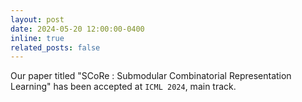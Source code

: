 ```yaml
---
layout: post
date: 2024-05-20 12:00:00-0400
inline: true
related_posts: false
---
```


Our paper titled "SCoRe : Submodular Combinatorial Representation Learning" has been accepted at `ICML 2024`, main track.
